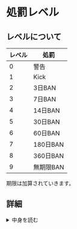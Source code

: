 # 処罰レベル
## レベルについて

| レベル | 処罰 |
| ----| ---- |
| 0 | 警告 |
| 1 | Kick |
| 2 | 3日BAN |
| 3 | 7日BAN |
| 4 | 14日BAN |
| 5 | 30日BAN |
| 6 | 60日BAN |
| 7 | 180日BAN |
| 8 | 360日BAN |
| 9 | 無期限BAN |
期限は加算されていきます。

## 詳細
<details><summary>中身を読む</summary><div>
目安
## level 9
|  |
| - |
| 割れアカウントでのログイン |
| サーバーに対し、多大な損害を出した場合 | 
| 悪質なチート |
## level 8

|  |
| - |
| |
## level 7

|  |
| - |
| 一切の反省が見られない |
## level 6

|  |
| - |
| 運営を装う行為 |
| 情報漏洩(個人情報など) |
## level 5

|  |
| - |
| 他サービスの宣伝 |
| hato鯖にとって不利益な情報を流す |
| 透視 |
## level 4

| |
| - |
| 不快になるチャットの連投 |
## level 3

|  |
| - |
| 重度なチャットの連投 |
| 不快になるチャット |
## level 2

|  |
| - |
| |
</div></details>
